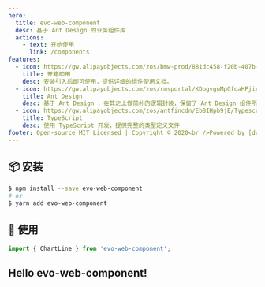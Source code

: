 ```yaml
---
hero:
  title: evo-web-component
  desc: 基于 Ant Design 的业务组件库
  actions:
    - text: 开始使用
      link: /components
features:
  - icon: https://gw.alipayobjects.com/zos/bmw-prod/881dc458-f20b-407b-947a-95104b5ec82b/k79dm8ih_w144_h144.png
    title: 开箱即用
    desc: 安装引入后即可使用，提供详细的组件使用文档。
  - icon: https://gw.alipayobjects.com/zos/rmsportal/KDpgvguMpGfqaHPjicRK.svg
    title: Ant Design
    desc: 基于 Ant Design ，在其之上做简朴的逻辑封装，保留了 Ant Design 组件所有功能
  - icon: https://gw.alipayobjects.com/zos/antfincdn/Eb8IHpb9jE/Typescript_logo_2020.svg
    title: TypeScript
    desc: 使用 TypeScript 开发，提供完整的类型定义文件
footer: Open-source MIT Licensed | Copyright © 2020<br />Powered by [dumi](https://d.umijs.org)
---
```

## 📦 安装

```bash
$ npm install --save evo-web-component
# or
$ yarn add evo-web-component
```

## 🔨 使用

```js
import { ChartLine } from 'evo-web-component';
```

<!-- ## 🤝 参与共建

```bash
$ git clone git@github.com:alibaba/hooks.git
$ cd hooks
$ yarn run init
$ yarn start
```
打开浏览器访问 http://127.0.0.1:8000

我们欢迎所有人参与共建，请参考[CONTRIBUTING.MD](https://github.com/alibaba/hooks/blob/master/CONTRIBUTING.zh-CN.MD) -->


<!-- 感谢所有贡献者：

<a href="https://github.com/alibaba/hooks/graphs/contributors">
  <img src="https://opencollective.com/ahooks/contributors.svg?width=960&button=false" alt="contributors" />
</a> -->

## Hello evo-web-component!
